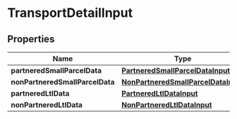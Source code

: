 # TransportDetailInput

## Properties
Name | Type | Description | Notes
------------ | ------------- | ------------- | -------------
**partneredSmallParcelData** | [**PartneredSmallParcelDataInput**](PartneredSmallParcelDataInput.md) |  |  [optional]
**nonPartneredSmallParcelData** | [**NonPartneredSmallParcelDataInput**](NonPartneredSmallParcelDataInput.md) |  |  [optional]
**partneredLtlData** | [**PartneredLtlDataInput**](PartneredLtlDataInput.md) |  |  [optional]
**nonPartneredLtlData** | [**NonPartneredLtlDataInput**](NonPartneredLtlDataInput.md) |  |  [optional]
